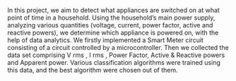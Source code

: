 
In this project, we aim to detect what appliances are switched on at what point of time in a household. Using the household’s main power supply, analyzing various quantities (voltage, current, power factor, active and reactive powers), we determine which appliance is powered on, with the help of data analytics.
We firstly implemented a Smart Meter circuit consisting of a circuit controlled by a microcontroller. Then we collected the data set comprising V rms , I rms , Power Factor, Active & Reactive powers and Apparent power. Various classification algorithms were trained using this data, and the best algorithm were chosen out of them.
